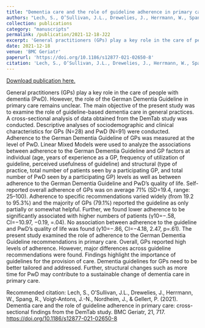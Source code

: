 ```yaml
---
title: "Dementia care and the role of guideline adherence in primary care: cross-sectional findings from the DemTab study"
authors: "Lech, S., O’Sullivan, J.L., Drewelies, J., Herrmann, W., Spang, R., Voigt-Antons, J.-N., Nordheim, J., & Gellert, P."
collection: publications
category: "manuscripts"
permalink: /publication/2021-12-18-J22
excerpt: 'General practitioners (GPs) play a key role in the care of people with dementia (PwD). However, the role of the German Dementia Guideline in primary care remains unclear. The main objective of the present study was to examine the role of guideline-based dementia care in general practices. A cross-sectional analysis of data obtained from the DemTab study was conducted. Descriptive analyses of sociodemographic and clinical characteristics for GPs (N=28) and PwD (N=91) were conducted. Adherence to the German Dementia Guideline of GPs was measured at the level of PwD. Linear Mixed Models were used to analyze the associations between adherence to the German Dementia Guideline and GP factors at individual (age, years of experience as a GP, frequency of utilization of guideline, perceived usefulness of guideline) and structural (type of practice, total number of patients seen by a participating GP, and total number of PwD seen by a participating GP) levels as well as between adherence to the German Dementia Guideline and PwD’s quality of life. Self-reported overall adherence of GPs was on average 71% (SD=19.4, range: 25–100). Adherence to specific recommendations varied widely (from 19.2 to 95.3%) and the majority of GPs (79.1%) reported the guideline as only partially or somewhat helpful. Further, we found lower adherence to be significantly associated with higher numbers of patients (γ10=−.58, CI=−10.97, −0.19, =.04). No association between adherence to the guideline and PwD’s quality of life was found (γ10=−.86, CI=−4.18, 2.47, p=.61). The present study examined the role of adherence to the German Dementia Guideline recommendations in primary care. Overall, GPs reported high levels of adherence. However, major differences across guideline recommendations were found. Findings highlight the importance of guidelines for the provision of care. Dementia guidelines for GPs need to be better tailored and addressed. Further, structural changes such as more time for PwD may contribute to a sustainable change of dementia care in primary care.'
date: 2021-12-18
venue: 'BMC Geriatr'
paperurl: 'https://doi.org/10.1186/s12877-021-02650-8'
citation: 'Lech, S., O’Sullivan, J.L., Drewelies, J., Herrmann, W., Spang, R., Voigt-Antons, J.-N., Nordheim, J., &amp; Gellert, P. (2021). Dementia care and the role of guideline adherence in primary care: cross-sectional findings from the DemTab study. BMC Geriatr, 21, 717. https://doi.org/10.1186/s12877-021-02650-8'
---
```


<a href='https://doi.org/10.1186/s12877-021-02650-8'>Download publication here.</a>

General practitioners (GPs) play a key role in the care of people with dementia (PwD). However, the role of the German Dementia Guideline in primary care remains unclear. The main objective of the present study was to examine the role of guideline-based dementia care in general practices. A cross-sectional analysis of data obtained from the DemTab study was conducted. Descriptive analyses of sociodemographic and clinical characteristics for GPs (N=28) and PwD (N=91) were conducted. Adherence to the German Dementia Guideline of GPs was measured at the level of PwD. Linear Mixed Models were used to analyze the associations between adherence to the German Dementia Guideline and GP factors at individual (age, years of experience as a GP, frequency of utilization of guideline, perceived usefulness of guideline) and structural (type of practice, total number of patients seen by a participating GP, and total number of PwD seen by a participating GP) levels as well as between adherence to the German Dementia Guideline and PwD’s quality of life. Self-reported overall adherence of GPs was on average 71% (SD=19.4, range: 25–100). Adherence to specific recommendations varied widely (from 19.2 to 95.3%) and the majority of GPs (79.1%) reported the guideline as only partially or somewhat helpful. Further, we found lower adherence to be significantly associated with higher numbers of patients (γ10=−.58, CI=−10.97, −0.19, =.04). No association between adherence to the guideline and PwD’s quality of life was found (γ10=−.86, CI=−4.18, 2.47, p=.61). The present study examined the role of adherence to the German Dementia Guideline recommendations in primary care. Overall, GPs reported high levels of adherence. However, major differences across guideline recommendations were found. Findings highlight the importance of guidelines for the provision of care. Dementia guidelines for GPs need to be better tailored and addressed. Further, structural changes such as more time for PwD may contribute to a sustainable change of dementia care in primary care.

Recommended citation: Lech, S., O’Sullivan, J.L., Drewelies, J., Herrmann, W., Spang, R., Voigt-Antons, J.-N., Nordheim, J., & Gellert, P. (2021). Dementia care and the role of guideline adherence in primary care: cross-sectional findings from the DemTab study. BMC Geriatr, 21, 717. https://doi.org/10.1186/s12877-021-02650-8